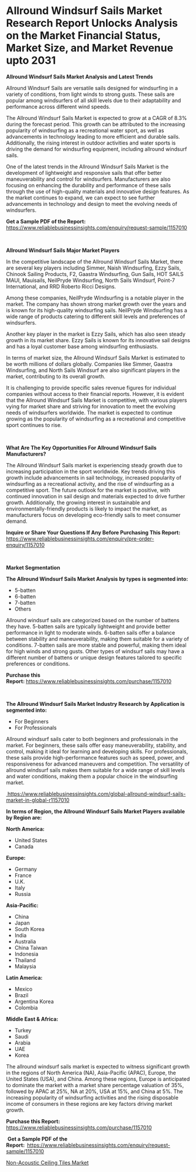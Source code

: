 <p><h1>Allround Windsurf Sails Market Research Report Unlocks Analysis on the Market Financial Status, Market Size, and Market Revenue upto 2031</h1></p><p><strong>Allround Windsurf Sails Market Analysis and Latest Trends</strong></p>
<p><p>Allround Windsurf Sails are versatile sails designed for windsurfing in a variety of conditions, from light winds to strong gusts. These sails are popular among windsurfers of all skill levels due to their adaptability and performance across different wind speeds.</p><p>The Allround Windsurf Sails Market is expected to grow at a CAGR of 8.3% during the forecast period. This growth can be attributed to the increasing popularity of windsurfing as a recreational water sport, as well as advancements in technology leading to more efficient and durable sails. Additionally, the rising interest in outdoor activities and water sports is driving the demand for windsurfing equipment, including allround windsurf sails.</p><p>One of the latest trends in the Allround Windsurf Sails Market is the development of lightweight and responsive sails that offer better maneuverability and control for windsurfers. Manufacturers are also focusing on enhancing the durability and performance of these sails through the use of high-quality materials and innovative design features. As the market continues to expand, we can expect to see further advancements in technology and design to meet the evolving needs of windsurfers.</p></p>
<p><strong>Get a Sample PDF of the Report:&nbsp;</strong> <a href="https://www.reliablebusinessinsights.com/enquiry/request-sample/1157010">https://www.reliablebusinessinsights.com/enquiry/request-sample/1157010</a></p>
<p>&nbsp;</p>
<p><strong>Allround Windsurf Sails Major Market Players</strong></p>
<p><p>In the competitive landscape of the Allround Windsurf Sails Market, there are several key players including Simmer, Naish Windsurfing, Ezzy Sails, Chinook Sailing Products, F2, Gaastra Windsurfing, Gun Sails, HOT SAILS MAUI, Mauisails, NeilPryde Windsurfing, North Sails Windsurf, Point-7 International, and RRD Roberto Ricci Designs.</p><p>Among these companies, NeilPryde Windsurfing is a notable player in the market. The company has shown strong market growth over the years and is known for its high-quality windsurfing sails. NeilPryde Windsurfing has a wide range of products catering to different skill levels and preferences of windsurfers.</p><p>Another key player in the market is Ezzy Sails, which has also seen steady growth in its market share. Ezzy Sails is known for its innovative sail designs and has a loyal customer base among windsurfing enthusiasts.</p><p>In terms of market size, the Allround Windsurf Sails Market is estimated to be worth millions of dollars globally. Companies like Simmer, Gaastra Windsurfing, and North Sails Windsurf are also significant players in the market, contributing to its overall growth.</p><p>It is challenging to provide specific sales revenue figures for individual companies without access to their financial reports. However, it is evident that the Allround Windsurf Sails Market is competitive, with various players vying for market share and striving for innovation to meet the evolving needs of windsurfers worldwide. The market is expected to continue growing as the popularity of windsurfing as a recreational and competitive sport continues to rise.</p></p>
<p>&nbsp;</p>
<p><strong>What Are The Key Opportunities For Allround Windsurf Sails Manufacturers?</strong></p>
<p><p>The Allround Windsurf Sails market is experiencing steady growth due to increasing participation in the sport worldwide. Key trends driving this growth include advancements in sail technology, increased popularity of windsurfing as a recreational activity, and the rise of windsurfing as a competitive sport. The future outlook for the market is positive, with continued innovation in sail design and materials expected to drive further growth. Additionally, the growing interest in sustainable and environmentally-friendly products is likely to impact the market, as manufacturers focus on developing eco-friendly sails to meet consumer demand.</p></p>
<p><strong>Inquire or Share Your Questions If Any Before Purchasing This Report:</strong> <a href="https://www.reliablebusinessinsights.com/enquiry/pre-order-enquiry/1157010">https://www.reliablebusinessinsights.com/enquiry/pre-order-enquiry/1157010</a></p>
<p>&nbsp;</p>
<p><strong>Market Segmentation</strong></p>
<p><strong>The Allround Windsurf Sails Market Analysis by types is segmented into:</strong></p>
<p><ul><li>5-batten</li><li>6-batten</li><li>7-batten</li><li>Others</li></ul></p>
<p><p>Allround windsurf sails are categorized based on the number of battens they have. 5-batten sails are typically lightweight and provide better performance in light to moderate winds. 6-batten sails offer a balance between stability and maneuverability, making them suitable for a variety of conditions. 7-batten sails are more stable and powerful, making them ideal for high winds and strong gusts. Other types of windsurf sails may have a different number of battens or unique design features tailored to specific preferences or conditions.</p></p>
<p><strong>Purchase this Report:&nbsp;</strong><a href="https://www.reliablebusinessinsights.com/purchase/1157010">https://www.reliablebusinessinsights.com/purchase/1157010</a></p>
<p>&nbsp;</p>
<p><strong>The Allround Windsurf Sails Market Industry Research by Application is segmented into:</strong></p>
<p><ul><li>For Beginners</li><li>For Professionals</li></ul></p>
<p><p>Allround windsurf sails cater to both beginners and professionals in the market. For beginners, these sails offer easy maneuverability, stability, and control, making it ideal for learning and developing skills. For professionals, these sails provide high-performance features such as speed, power, and responsiveness for advanced maneuvers and competition. The versatility of allround windsurf sails makes them suitable for a wide range of skill levels and water conditions, making them a popular choice in the windsurfing market.</p></p>
<p><a href="https://www.reliablebusinessinsights.com/global-allround-windsurf-sails-market-in-global-r1157010">&nbsp;https://www.reliablebusinessinsights.com/global-allround-windsurf-sails-market-in-global-r1157010</a></p>
<p><strong>In terms of Region, the Allround Windsurf Sails Market Players available by Region are:</strong></p>
<p>
    <p> <strong> North America: </strong>
        <ul>
            <li>United States</li>
            <li>Canada</li>
        </ul>
        </p> 
    <p> <strong> Europe: </strong>
        <ul>
            <li>Germany</li>
            <li>France</li>
            <li>U.K.</li>
            <li>Italy</li>
            <li>Russia</li>
        </ul>
        </p> 
    <p> <strong> Asia-Pacific: </strong>
        <ul>
            <li>China</li>
            <li>Japan</li>
            <li>South Korea</li>
            <li>India</li>
            <li>Australia</li>
            <li>China Taiwan</li>
            <li>Indonesia</li>
            <li>Thailand</li>
            <li>Malaysia</li>
        </ul>
        </p> 
    <p> <strong> Latin America: </strong>
        <ul>
            <li>Mexico</li>
            <li>Brazil</li>
            <li>Argentina Korea</li>
            <li>Colombia</li>
        </ul>
        </p> 
    <p> <strong> Middle East & Africa: </strong>
        <ul>
            <li>Turkey</li>
            <li>Saudi</li>
            <li>Arabia</li>
            <li>UAE</li>
            <li>Korea</li>
        </ul>
    </p>
    </p>
<p><p>The allround windsurf sails market is expected to witness significant growth in the regions of North America (NA), Asia-Pacific (APAC), Europe, the United States (USA), and China. Among these regions, Europe is anticipated to dominate the market with a market share percentage valuation of 35%, followed by APAC at 25%, NA at 20%, USA at 15%, and China at 5%. The increasing popularity of windsurfing activities and the rising disposable income of consumers in these regions are key factors driving market growth.</p></p>
<p><strong>Purchase this Report: </strong><a href="https://www.reliablebusinessinsights.com/purchase/1157010">https://www.reliablebusinessinsights.com/purchase/1157010</a></p>
<p>&nbsp;<strong>Get a Sample PDF of the Report:&nbsp;&nbsp;</strong><a href="https://www.reliablebusinessinsights.com/enquiry/request-sample/1157010">https://www.reliablebusinessinsights.com/enquiry/request-sample/1157010</a></p>
<p><strong></strong></p>
<p><p><a href="https://issuu.com/reportprime-2/docs/non-acoustic-ceiling-tiles-market-size-2030.pptx">Non-Acoustic Ceiling Tiles Market</a></p></p>